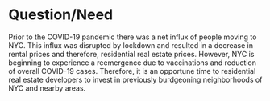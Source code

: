 # **Question/Need**
Prior to the COVID-19 pandemic there was a net influx of people moving to NYC. This influx was disrupted by lockdown and resulted in a decrease in rental prices and therefore, residential real estate prices. However, NYC is beginning to experience a reemergence due to vaccinations and reduction of overall COVID-19 cases. Therefore, it is an opportune time to residential real estate developers to invest in previously burdgeoning neighborhoods of NYC and nearby areas. 
